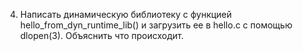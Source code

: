4. Написать динамическую библиотеку с функцией hello_from_dyn_runtime_lib() и
загрузить ее в hello.c с помощью dlopen(3). Объяснить что происходит.
